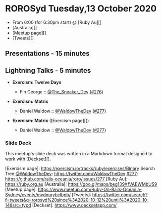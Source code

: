 # ROROSyd Tuesday,13 October 2020

- From 6:00 (for 6:30pm start) @ [Ruby Au][]
- [Australia][]
- [Meetup page][]
- [Tweets][]

## Presentations - 15 minutes
## Lightning Talks - 5 minutes

- **Exercism: Twelve Days**
  - Fin George :: [@The_Sneaker_Dev][] ([#276][])


- **Exercism: Matrix**
  - Daniel Waldow :: [@WaldowTheDev][] ([#277][])


- **Exercism: Matrix** ([Exercism page][])
  - Daniel Waldow :: [@WaldowTheDev][] ([#277][])

### Slide Deck

This meetup's slide deck was written in a Markdown format designed to work with
[Deckset][].

[@The_Sneaker_Dev]: https://twitter.com/The_Sneaker_Dev

[#276]: https://github.com/rails-oceania/roro/issues/276
[@WaldowTheDev]: https://twitter.com/WaldowTheDev

[#277]: https://github.com/rails-oceania/roro/issues/277
[Exercism page]: https://exercism.io/tracks/ruby/exercises/Binary Search Tree
[@WaldowTheDev]: https://twitter.com/WaldowTheDev
[#277]: https://github.com/rails-oceania/roro/issues/277
[Ruby Au]: https://ruby.org.au
[Australia]: https://goo.gl/maps/beg139XfVAEWMbUS9
[Meetup page]: https://www.meetup.com/Ruby-On-Rails-Oceania-Sydney/events/mvdnqrybclbpb/
[Tweets]: https://twitter.com/search?f=tweets&q=rorosyd%20since%3A2020-10-12%20until%3A2020-10-14&src=typd
[Deckset]: https://www.decksetapp.com/
